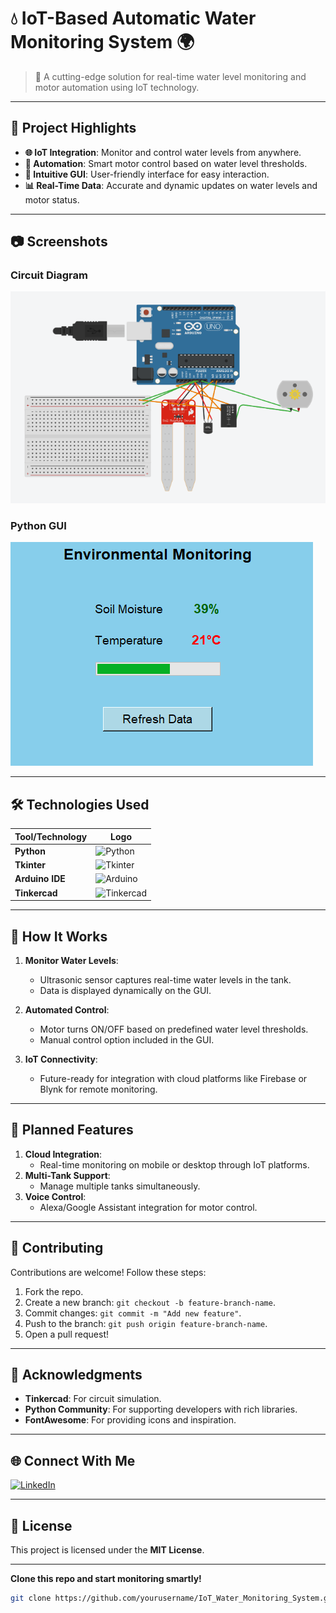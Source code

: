 # 💧 **IoT-Based Automatic Water Monitoring System** 🌍  
> 🌟 A cutting-edge solution for real-time water level monitoring and motor automation using IoT technology.  

---

## 🚀 **Project Highlights**  
- **🌐 IoT Integration**: Monitor and control water levels from anywhere.  
- **🤖 Automation**: Smart motor control based on water level thresholds.  
- **🎨 Intuitive GUI**: User-friendly interface for easy interaction.  
- **📊 Real-Time Data**: Accurate and dynamic updates on water levels and motor status.  

---

## 📷 **Screenshots**  
### Circuit Diagram  
![Circuit Diagram](https://github.com/hisn00/IOT-Automatic-Plant-Watering-System/blob/main/Components.png?raw=true)  

### Python GUI  
![Python GUI](https://github.com/hisn00/IOT-Automatic-Plant-Watering-System/blob/main/Main%20GUI.png?raw=true)  

---

## 🛠️ **Technologies Used**  
| Tool/Technology       | Logo |  
|------------------------|------|  
| **Python**            | ![Python](https://upload.wikimedia.org/wikipedia/commons/c/c3/Python-logo-notext.svg) |  
| **Tkinter**           | ![Tkinter](https://upload.wikimedia.org/wikipedia/commons/6/61/Tkinter.png) |  
| **Arduino IDE**       | ![Arduino](https://upload.wikimedia.org/wikipedia/commons/8/87/Arduino_Logo.svg) |  
| **Tinkercad**         | ![Tinkercad](https://upload.wikimedia.org/wikipedia/commons/a/a4/Tinkercad_Logo.svg) |  

---

## 🌟 **How It Works**  
1. **Monitor Water Levels**:  
   - Ultrasonic sensor captures real-time water levels in the tank.  
   - Data is displayed dynamically on the GUI.  

2. **Automated Control**:  
   - Motor turns ON/OFF based on predefined water level thresholds.  
   - Manual control option included in the GUI.  

3. **IoT Connectivity**:  
   - Future-ready for integration with cloud platforms like Firebase or Blynk for remote monitoring.  

---

## 🎉 **Planned Features**  
1. **Cloud Integration**:  
   - Real-time monitoring on mobile or desktop through IoT platforms.  
2. **Multi-Tank Support**:  
   - Manage multiple tanks simultaneously.  
3. **Voice Control**:  
   - Alexa/Google Assistant integration for motor control.  

---

## 🤝 **Contributing**  
Contributions are welcome! Follow these steps:  
1. Fork the repo.  
2. Create a new branch: `git checkout -b feature-branch-name`.  
3. Commit changes: `git commit -m "Add new feature"`.  
4. Push to the branch: `git push origin feature-branch-name`.  
5. Open a pull request!  

---

## 🏅 **Acknowledgments**  
- **Tinkercad**: For circuit simulation.  
- **Python Community**: For supporting developers with rich libraries.  
- **FontAwesome**: For providing icons and inspiration.  

---

## 🌐 **Connect With Me**  
[![LinkedIn](https://img.shields.io/badge/LinkedIn-Connect-blue?style=flat-square&logo=linkedin)](https://www.linkedin.com/in/hisnul-mohammed-903a1831b?utm_source=share&utm_campaign=share_via&utm_content=profile&utm_medium=android_app)  

---

## 📜 **License**  
This project is licensed under the **MIT License**.  

---

**Clone this repo and start monitoring smartly!**  
```bash
git clone https://github.com/yourusername/IoT_Water_Monitoring_System.git
